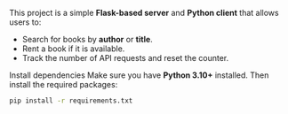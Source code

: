 This project is a simple **Flask-based server** and **Python client** that allows users to:
- Search for books by **author** or **title**.
- Rent a book if it is available.
- Track the number of API requests and reset the counter.

Install dependencies
Make sure you have **Python 3.10+** installed. Then install the required packages:
```sh
pip install -r requirements.txt